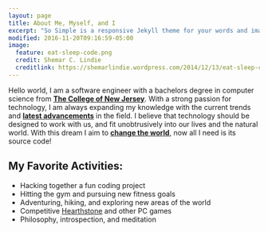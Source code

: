 ```yaml
---
layout: page
title: About Me, Myself, and I
excerpt: "So Simple is a responsive Jekyll theme for your words and images."
modified: 2016-11-20T09:16:59-05:00
image:
  feature: eat-sleep-code.png
  credit: Shemar C. Lindie
  creditlink: https://shemarlindie.wordpress.com/2014/12/13/eat-sleep-code/
---
```


Hello world, I am a software engineer with a bachelors degree in computer science from [**The College of New Jersey**](http://tcnj.pages.tcnj.edu/). With a strong passion for technology, I am always expanding my knowledge with the current trends and [**latest advancements**](http://www.dwavesys.com/quantum-computing) in the field. I believe that technology should be designed to work with us, and fit unobtrusively into our lives and the natural world. With this dream I aim to [**change the world**](https://www.ted.com/talks/tristan_harris_how_better_tech_could_protect_us_from_distraction), now all I need is its source code!

## My Favorite Activities:

* Hacking together a fun coding project
* Hitting the gym and pursuing new fitness goals
* Adventuring, hiking, and exploring new areas of the world
* Competitive [Hearthstone](http://us.battle.net/hearthstone/en/) and other PC games
* Philosophy, introspection, and meditation
